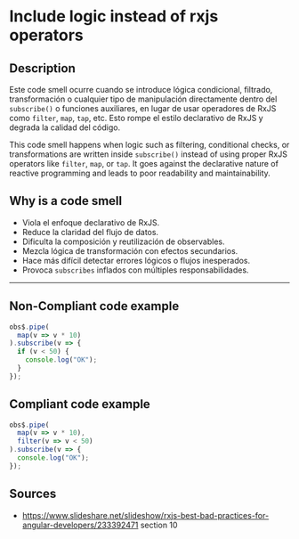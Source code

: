 # Include logic instead of rxjs operators
## Description
Este code smell ocurre cuando se introduce lógica condicional, filtrado, transformación o cualquier tipo de manipulación directamente dentro del `subscribe()` o funciones auxiliares, en lugar de usar operadores de RxJS como `filter`, `map`, `tap`, etc. Esto rompe el estilo declarativo de RxJS y degrada la calidad del código.

This code smell happens when logic such as filtering, conditional checks, or transformations are written inside `subscribe()` instead of using proper RxJS operators like `filter`, `map`, or `tap`. It goes against the declarative nature of reactive programming and leads to poor readability and maintainability.

## Why is a code smell
- Viola el enfoque declarativo de RxJS.
- Reduce la claridad del flujo de datos.
- Dificulta la composición y reutilización de observables.
- Mezcla lógica de transformación con efectos secundarios.
- Hace más difícil detectar errores lógicos o flujos inesperados.
- Provoca `subscribes` inflados con múltiples responsabilidades.

----
## Non-Compliant code example
```ts
obs$.pipe(
  map(v => v * 10)
).subscribe(v => {
  if (v < 50) {
    console.log("OK");
  }
});
```

## Compliant code example
```ts
obs$.pipe(
  map(v => v * 10),
  filter(v => v < 50)
).subscribe(v => {
  console.log("OK");
});
```


## Sources
- https://www.slideshare.net/slideshow/rxjs-best-bad-practices-for-angular-developers/233392471 section 10